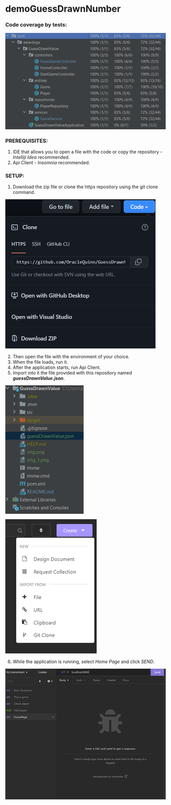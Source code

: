 # demoGuessDrawnNumber
### Code coverage by tests:

![img_1.png](img_1.png)

### PREREQUISITES: 
1. IDE that allows you to open a file with the code or copy the repository - *Intelliji Idea* recommended.
2. Api Client - *Insomnia* recommended.

### SETUP:
1. Download the zip file or clone the https repository using the git clone command.

![img.png](img.png)

2. Then open the file with the environment of your choice.
3. When the file loads, run it.
4. After the application starts, run Api Client.
5. Import into it the file provided with this repository named ***guessDrawnValue.json***.

![img_2.png](img_2.png)

![img_4.png](img_4.png)

6. While the application is running, select *Home Page* and click *SEND*.

![img_5.png](img_5.png)
